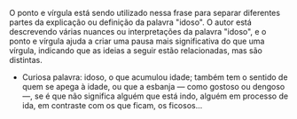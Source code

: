 O ponto e vírgula está sendo utilizado nessa frase para separar diferentes partes da explicação ou definição da palavra "idoso". O autor está descrevendo várias nuances ou interpretações da palavra "idoso", e o ponto e vírgula ajuda a criar uma pausa mais significativa do que uma vírgula, indicando que as ideias a seguir estão relacionadas, mas são distintas.

- Curiosa palavra: idoso, o que acumulou idade; também tem o
sentido de quem se apega à idade, ou que a esbanja — como
gostoso ou dengoso —, se é que não significa alguém que está
indo, alguém em processo de ida, em contraste com os que
ficam, os ficosos...